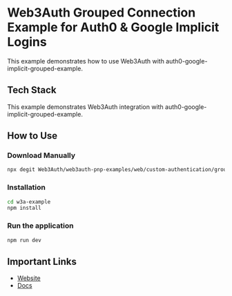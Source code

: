 # Web3Auth Grouped Connection Example for Auth0 & Google Implicit Logins

This example demonstrates how to use Web3Auth with auth0-google-implicit-grouped-example.

## Tech Stack

This example demonstrates Web3Auth integration with auth0-google-implicit-grouped-example.

## How to Use

### Download Manually

```bash
npx degit Web3Auth/web3auth-pnp-examples/web/custom-authentication/grouped-connection/auth0-google-implicit-grouped-example w3a-example
```

### Installation

```bash
cd w3a-example
npm install
```

### Run the application

```bash
npm run dev
```

## Important Links

- [Website](https://web3auth.io)
- [Docs](https://web3auth.io/docs)
